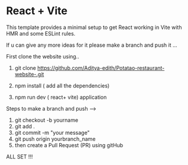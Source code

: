# React + Vite

This template provides a minimal setup to get React working in Vite with HMR and some ESLint rules.

If u can give any more ideas for it please make a branch and push it ...


First clone the website using..
1)  git clone https://github.com/Aditya-edith/Potatao-restaurant-website-.git

2)  npm install ( add all the dependencies)

3)  npm run dev ( react+ vite) application

Steps to make a branch  and push -->
1) git checkout -b yourname
2) git add .
3) git commit -m "your message"
4) git push origin yourbranch_name
5) then create a Pull Request (PR) using gitHub

ALL SET !!!


